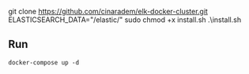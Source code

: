 git clone https://github.com/cinaradem/elk-docker-cluster.git
ELASTICSEARCH_DATA="/elastic/"
sudo chmod +x install.sh
.\install.sh
## Run
`docker-compose up -d`
